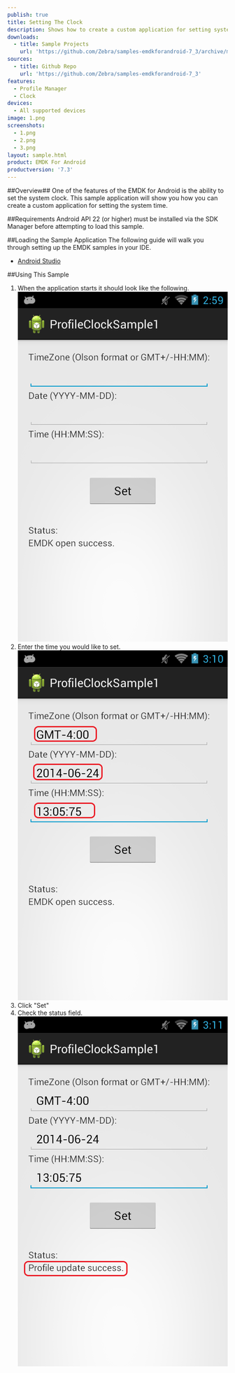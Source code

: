 ```yaml
---
publish: true
title: Setting The Clock
description: Shows how to create a custom application for setting system time using the Profile Manager's Clock feature.
downloads:
  - title: Sample Projects
    url: 'https://github.com/Zebra/samples-emdkforandroid-7_3/archive/master.zip'
sources:
  - title: Github Repo
    url: 'https://github.com/Zebra/samples-emdkforandroid-7_3'
features:
  - Profile Manager
  - Clock
devices:
  - All supported devices
image: 1.png
screenshots:
  - 1.png
  - 2.png
  - 3.png
layout: sample.html
product: EMDK For Android
productversion: '7.3'
---
```


##Overview##
One of the features of the EMDK for Android is the ability to set the system clock. This sample application will show you how you can create a custom application for setting the system time. 




##Requirements
Android API 22 (or higher) must be installed via the SDK Manager before attempting to load this sample. 

##Loading the Sample Application
The following guide will walk you through setting up the EMDK samples in your IDE.

* [Android Studio](/emdk-for-android/7-3/guide/emdksamples_androidstudio)

##Using This Sample
1. When the application starts it should look like the following.  
  ![img](3_1.png)  
2. Enter the time you would like to set.  
  ![img](3_2.png)    
3.  Click "Set" 
4.  Check the status field.   
  ![img](3_3.png)  




















